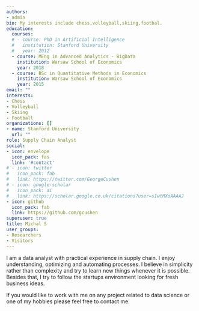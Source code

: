 ```yaml
---
authors:
- admin
bio: My interests include chess,volleyball,skiing,footbal.
education:
  courses:
  # - course: PhD in Artificial Intelligence
  #   institution: Stanford University
  #   year: 2012
  - course: MEng in Advanced Analytics - BigData
    institution: Warsaw School of Economics
    year: 2018
  - course: BSc in Quantitative Methods in Economics 
    institution: Warsaw School of Economics 
    year: 2015
email: ""
interests:
- Chess
- Volleyball
- Skiing
- Football
organizations: []
- name: Stanford University
  url: ""
role: Supply Chain Analyst
social:
- icon: envelope
  icon_pack: fas
  link: '#contact'
# - icon: twitter
#   icon_pack: fab
#   link: https://twitter.com/GeorgeCushen
# - icon: google-scholar
#   icon_pack: ai
#   link: https://scholar.google.co.uk/citations?user=sIwtMXoAAAAJ
- icon: github
  icon_pack: fab
  link: https://github.com/gcushen
superuser: true
title: Michal S
user_groups:
- Researchers
- Visitors
---
```


I am a data analyst with practical experience in supply chain. I enjoy understanding, optimizing and automating processes. I believe in simplicity rather than complexity and try to learn new things whenever it is possible. Besides that, I try to follow the startups environment looking for fresh business ideas.  

If you would like to work with me on any project related to data science or one of my hobbies please feel free to contact me. 
